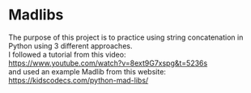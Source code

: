 # Madlibs
The purpose of this project is to practice using string concatenation in Python using 3 different approaches.
<br />
I followed a tutorial from this video:
<br />
https://www.youtube.com/watch?v=8ext9G7xspg&t=5236s
<br />
and used an example Madlib from this website:
<br />
https://kidscodecs.com/python-mad-libs/

